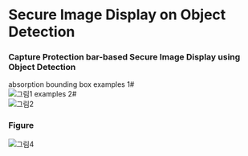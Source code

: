 # Secure Image Display on Object Detection
### Capture Protection bar-based Secure Image Display using Object Detection
  absorption bounding box examples 1#  
  ![그림1](https://user-images.githubusercontent.com/75716601/106891143-a8e98e80-672d-11eb-8b08-42f3f018415a.jpg)
                          examples 2#  
  ![그림2](https://user-images.githubusercontent.com/75716601/106891226-c3bc0300-672d-11eb-8945-8fdcb913019a.jpg)
  
### Figure
![그림4](https://user-images.githubusercontent.com/75716601/106891323-dc2c1d80-672d-11eb-852e-073f86741ab4.jpg)
